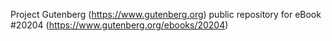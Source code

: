 Project Gutenberg (https://www.gutenberg.org) public repository for eBook #20204 (https://www.gutenberg.org/ebooks/20204)

